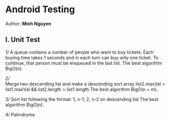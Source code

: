 # Android Testing

Author: **Minh Nguyen**

## I. Unit Test
1/ 
    A queue contains a number of people who want to buy tickets. Each buying time takes 1 seconds
    and in each turn can buy only one ticket. To continue, that person must be enqueued in the last list.
    The best algorithm BigO(n).

2/	
	Merge two descending list and make a descending sort array
	list2.maxVal > list1.maxVal && list2.length > list1.length
	The best algorithm BigO(n + m).
	
3/
	Sort list following the format: 1, n-1, 2, n-2 on descending list
	The best algorithm BigO(n).
	
4/  Palindrome
